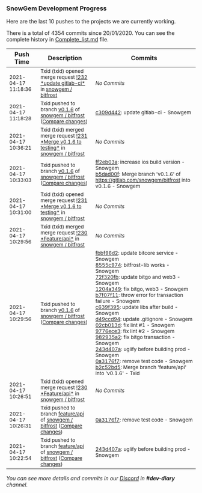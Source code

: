 
### SnowGem Development Progress

Here are the last 10 pushes to the projects we are currently working.

There is a total of 4354 commits since 20/01/2020. You can see the complete history in
 [Complete_list.md](Complete_list.md) file.

| Push Time | Description | Commits |
| --- | --- | --- |
| <sub>2021-04-17 11:18:36</sub> | <sub>Txid (txid) opened merge request [\!232 \*update gitlab\-ci\*](https://gitlab.com/snowgem/bitfrost/-/merge_requests/232) in [snowgem / bitfrost](https://gitlab.com/snowgem/bitfrost)</sub> | <sub>_No Commits_</sub> |
| <sub>2021-04-17 11:18:28</sub> | <sub>Txid pushed to branch [v0\.1\.6](https://gitlab.com/snowgem/bitfrost/commits/v0.1.6) of [snowgem / bitfrost](https://gitlab.com/snowgem/bitfrost) ([Compare changes](https://gitlab.com/snowgem/bitfrost/compare/b5dad00f9f7f5a2c2726612f3eb608f16e97c0fb...c309d4427e0ff9c756d5e9e012e9bdc47ee7f958))</sub> | <sub>[c309d442](https://gitlab.com/snowgem/bitfrost/-/commit/c309d4427e0ff9c756d5e9e012e9bdc47ee7f958): update gitlab-ci - Snowgem</sub> |
| <sub>2021-04-17 10:36:21</sub> | <sub>Txid (txid) merged merge request [\!231 \*Merge v0\.1\.6 to testing\*](https://gitlab.com/snowgem/bitfrost/-/merge_requests/231) in [snowgem / bitfrost](https://gitlab.com/snowgem/bitfrost)</sub> | <sub>_No Commits_</sub> |
| <sub>2021-04-17 10:33:03</sub> | <sub>Txid pushed to branch [v0\.1\.6](https://gitlab.com/snowgem/bitfrost/commits/v0.1.6) of [snowgem / bitfrost](https://gitlab.com/snowgem/bitfrost) ([Compare changes](https://gitlab.com/snowgem/bitfrost/compare/b2c52bd586b3f8e2b987d1bc4fdf29e10cfcd190...b5dad00f9f7f5a2c2726612f3eb608f16e97c0fb))</sub> | <sub>[ff2eb03a](https://gitlab.com/snowgem/bitfrost/-/commit/ff2eb03a362463637e7e7388711dfe90db1d5766): increase ios build version - Snowgem<br>[b5dad00f](https://gitlab.com/snowgem/bitfrost/-/commit/b5dad00f9f7f5a2c2726612f3eb608f16e97c0fb): Merge branch 'v0.1.6' of https://gitlab.com/snowgem/bitfrost into v0.1.6 - Snowgem</sub> |
| <sub>2021-04-17 10:31:00</sub> | <sub>Txid (txid) opened merge request [\!231 \*Merge v0\.1\.6 to testing\*](https://gitlab.com/snowgem/bitfrost/-/merge_requests/231) in [snowgem / bitfrost](https://gitlab.com/snowgem/bitfrost)</sub> | <sub>_No Commits_</sub> |
| <sub>2021-04-17 10:29:56</sub> | <sub>Txid (txid) merged merge request [\!230 \*Feature/api\*](https://gitlab.com/snowgem/bitfrost/-/merge_requests/230) in [snowgem / bitfrost](https://gitlab.com/snowgem/bitfrost)</sub> | <sub>_No Commits_</sub> |
| <sub>2021-04-17 10:29:56</sub> | <sub>Txid pushed to branch [v0\.1\.6](https://gitlab.com/snowgem/bitfrost/commits/v0.1.6) of [snowgem / bitfrost](https://gitlab.com/snowgem/bitfrost) ([Compare changes](https://gitlab.com/snowgem/bitfrost/compare/34be5df5f092dfeb53e3668a679400d3abbabacf...b2c52bd586b3f8e2b987d1bc4fdf29e10cfcd190))</sub> | <sub>[fbbf96d2](https://gitlab.com/snowgem/bitfrost/-/commit/fbbf96d203706afae1081e235428e745d03e8707): update bitcore service - Snowgem<br>[8555c974](https://gitlab.com/snowgem/bitfrost/-/commit/8555c97438a6fa8c96aba6ebd7df8b7d32cec1af): bitfrost-lib works - Snowgem<br>[72f320fb](https://gitlab.com/snowgem/bitfrost/-/commit/72f320fba32c4ac721f6da340461e851e233213b): update bitgo and web3 - Snowgem<br>[1204a349](https://gitlab.com/snowgem/bitfrost/-/commit/1204a349b09b165d1c771e1dcd60b6cb85305ac5): fix bitgo, web3 - Snowgem<br>[b7f07f11](https://gitlab.com/snowgem/bitfrost/-/commit/b7f07f11eb8cc3cdbe196df8388246ca5822554a): throw error for transaction failure - Snowgem<br>[c639f395](https://gitlab.com/snowgem/bitfrost/-/commit/c639f395226ae9614f0d5d6b19313f365c390568): update libs after build - Snowgem<br>[d49ccd94](https://gitlab.com/snowgem/bitfrost/-/commit/d49ccd94f113360eb6552ffc1104c7714fc3bbaf): update .gitignore - Snowgem<br>[02cb013d](https://gitlab.com/snowgem/bitfrost/-/commit/02cb013ddf85415771cf9ac66ad555c8aba38f38): fix lint #1 - Snowgem<br>[9776ece3](https://gitlab.com/snowgem/bitfrost/-/commit/9776ece37e8b15e40b49e46c733d7aceabb2a791): fix lint #2 - Snowgem<br>[982935a2](https://gitlab.com/snowgem/bitfrost/-/commit/982935a253a845dd3c65547b2560cefd6dddbb5c): fix bitgo transaction - Snowgem<br>[243d407a](https://gitlab.com/snowgem/bitfrost/-/commit/243d407a5d8bbddca7e308a7ca29538194152394): uglify before building prod - Snowgem<br>[0a3176f7](https://gitlab.com/snowgem/bitfrost/-/commit/0a3176f7c64a41bbb36699d23a63fd551c1653c0): remove test code - Snowgem<br>[b2c52bd5](https://gitlab.com/snowgem/bitfrost/-/commit/b2c52bd586b3f8e2b987d1bc4fdf29e10cfcd190): Merge branch 'feature/api' into 'v0.1.6' - Txid</sub> |
| <sub>2021-04-17 10:26:51</sub> | <sub>Txid (txid) opened merge request [\!230 \*Feature/api\*](https://gitlab.com/snowgem/bitfrost/-/merge_requests/230) in [snowgem / bitfrost](https://gitlab.com/snowgem/bitfrost)</sub> | <sub>_No Commits_</sub> |
| <sub>2021-04-17 10:26:31</sub> | <sub>Txid pushed to branch [feature/api](https://gitlab.com/snowgem/bitfrost/commits/feature/api) of [snowgem / bitfrost](https://gitlab.com/snowgem/bitfrost) ([Compare changes](https://gitlab.com/snowgem/bitfrost/compare/243d407a5d8bbddca7e308a7ca29538194152394...0a3176f7c64a41bbb36699d23a63fd551c1653c0))</sub> | <sub>[0a3176f7](https://gitlab.com/snowgem/bitfrost/-/commit/0a3176f7c64a41bbb36699d23a63fd551c1653c0): remove test code - Snowgem</sub> |
| <sub>2021-04-17 10:22:54</sub> | <sub>Txid pushed to branch [feature/api](https://gitlab.com/snowgem/bitfrost/commits/feature/api) of [snowgem / bitfrost](https://gitlab.com/snowgem/bitfrost) ([Compare changes](https://gitlab.com/snowgem/bitfrost/compare/982935a253a845dd3c65547b2560cefd6dddbb5c...243d407a5d8bbddca7e308a7ca29538194152394))</sub> | <sub>[243d407a](https://gitlab.com/snowgem/bitfrost/-/commit/243d407a5d8bbddca7e308a7ca29538194152394): uglify before building prod - Snowgem</sub> |

_You can see more details and commits in our [Discord](https://discord.gg/zumGnbg) in **#dev-diary** channel._
